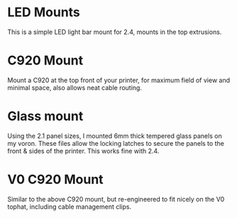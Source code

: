 # LED Mounts

This is a simple LED light bar mount for 2.4, mounts in the top extrusions.

# C920 Mount

Mount a C920 at the top front of your printer, for maximum field of view and minimal space, also allows neat cable routing.

# Glass mount

Using the 2.1 panel sizes, I mounted 6mm thick tempered glass panels on my voron.  These files allow the locking latches to secure the panels to the front & sides of the printer. This works fine with 2.4.

# V0 C920 Mount
Similar to the above C920 mount, but re-engineered to fit nicely on the V0 tophat, including cable management clips.